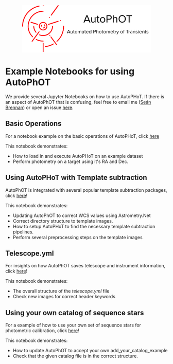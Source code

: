 <p align="center">
  <img src=https://github.com/Astro-Sean/autophot/blob/master/logo.png>
</p>

# Example Notebooks for using AutoPhOT

We provide several Jupyter Notebooks on how to use AutoPHoT. If there is an aspect of AutoPhOT that is confusing, feel free to email me ([Seán Brennan](mailto:sean.brennan2@ucdconnect.ie?subject=AutoPhOT_Notebooks)) or open an issue [here](https://github.com/Astro-Sean/autophot/issues).

## Basic Operations
For a notebook example on the basic operations of AutoPHoT, click  [here](https://github.com/Astro-Sean/autophot/blob/master/example_notebooks/basic_example.ipynb)

This notebook demonstrates:
  * How to load in and execute AutoPHoT on an example dataset
  * Perform photometry on a target using it's RA and Dec.

## Using AutoPHoT with Template subtraction

AutoPhOT is integrated with several popular template subtraction packages, click [here](https://github.com/Astro-Sean/autophot/blob/master/example_notebooks/template_subtraction_and_WCS.ipynb)!

This notebook demonstrates:

* Updating AutoPhOT to correct WCS values using Astrometry.Net
* Correct directory structure to template images.
* How to setup AutoPHoT to find the necessary template subtraction pipelines.
* Perform several preprocessing steps on the template images

## Telescope.yml

For insights on how AutoPhOT saves telescope and instrument information, click [here](https://github.com/Astro-Sean/autophot/blob/master/example_notebooks/example_call_database.ipynb)!

This notebook demonstrates:
* The overall structure of the *telescope.yml* file
* Check new images for correct header keywords


## Using your own catalog of sequence stars

For a example of how to use your own set of sequence stars for photometric calibration, click [here](https://github.com/Astro-Sean/autophot/blob/master/example_notebooks/add_your_catalog_example.ipynb)!

This notebook demonstrates:

* How to update AutoPhOT to accept your own add_your_catalog_example
* Check that the given catalog file is in the correct structure.
